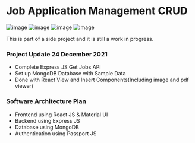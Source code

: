 # Job Application Management CRUD
![image](https://user-images.githubusercontent.com/60332263/145376565-9dab94cc-abd7-4572-bc06-e010597292de.png)
![image](https://user-images.githubusercontent.com/60332263/147357038-2a82990e-5a80-4cde-b259-fdf173c4e7cc.png)
![image](https://user-images.githubusercontent.com/60332263/147357071-0a8c0fed-748e-4221-9b45-6e75c67f7b15.png)
![image](https://user-images.githubusercontent.com/60332263/147357173-9679e98f-e90d-4b76-92cd-f29a30a897b9.png)


This is part of a side project and it is still a work in progress.

### Project Update 24 December 2021
- Complete Express JS Get Jobs API
- Set up MongoDB Database with Sample Data
- Done with React View and Insert Components(Including image and pdf viewer)

### Software Architecture Plan
- Frontend using React JS & Material UI
- Backend using Express JS
- Database using MongoDB
- Authentication using Passport JS
